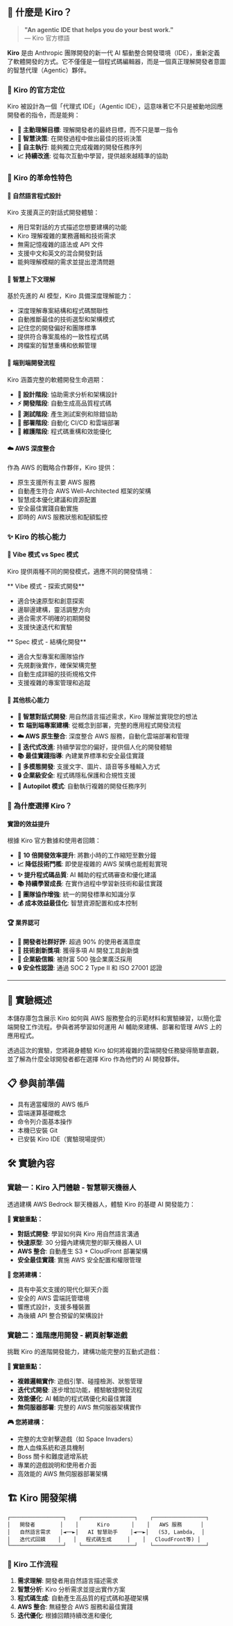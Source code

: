 ## 🤖 什麼是 Kiro？

> **"An agentic IDE that helps you do your best work."**  
> — Kiro 官方標語 

**Kiro** 是由 Anthropic 團隊開發的新一代 AI 驅動整合開發環境（IDE），重新定義了軟體開發的方式。它不僅僅是一個程式碼編輯器，而是一個真正理解開發者意圖的智慧代理（Agentic）夥伴。

### 🏢 **Kiro 的官方定位**

Kiro 被設計為一個「代理式 IDE」（Agentic IDE），這意味著它不只是被動地回應開發者的指令，而是能夠：

- **🎯 主動理解目標**: 理解開發者的最終目標，而不只是單一指令
- **🤔 智慧決策**: 在開發過程中做出最佳的技術決策
- **🔄 自主執行**: 能夠獨立完成複雜的開發任務序列
- **📈 持續改進**: 從每次互動中學習，提供越來越精準的協助

### 🌟 **Kiro 的革命性特色**

#### 💬 **自然語言程式設計**
Kiro 支援真正的對話式開發體驗：
- 用日常對話的方式描述您想要建構的功能
- Kiro 理解複雜的業務邏輯和技術需求
- 無需記憶複雜的語法或 API 文件
- 支援中文和英文的混合開發對話
- 能夠理解模糊的需求並提出澄清問題

#### 🧠 **智慧上下文理解**
基於先進的 AI 模型，Kiro 具備深度理解能力：
- 深度理解專案結構和程式碼關聯性
- 自動推斷最佳的技術選型和架構模式
- 記住您的開發偏好和團隊標準
- 提供符合專案風格的一致性程式碼
- 跨檔案的智慧重構和依賴管理

#### 🚀 **端到端開發流程**
Kiro 涵蓋完整的軟體開發生命週期：
- **🎨 設計階段**: 協助需求分析和架構設計
- **⚡ 開發階段**: 自動生成高品質程式碼
- **🧪 測試階段**: 產生測試案例和除錯協助
- **🚀 部署階段**: 自動化 CI/CD 和雲端部署
- **🔧 維護階段**: 程式碼重構和效能優化

#### ☁️ **AWS 深度整合**
作為 AWS 的戰略合作夥伴，Kiro 提供：
- 原生支援所有主要 AWS 服務
- 自動產生符合 AWS Well-Architected 框架的架構
- 智慧成本優化建議和資源配置
- 安全最佳實踐自動實施
- 即時的 AWS 服務狀態和配額監控

### ✨ **Kiro 的核心能力**

#### 🎯 **Vibe 模式 vs Spec 模式**
Kiro 提供兩種不同的開發模式，適應不同的開發情境：

** Vibe 模式 - 探索式開發**
- 適合快速原型和創意探索
- 邊聊邊建構，靈活調整方向
- 適合需求不明確的初期開發
- 支援快速迭代和實驗

** Spec 模式 - 結構化開發**
- 適合大型專案和團隊協作
- 先規劃後實作，確保架構完整
- 自動生成詳細的技術規格文件
- 支援複雜的專案管理和追蹤

#### 🚀 **其他核心能力**
- **🧠 智慧對話式開發**: 用自然語言描述需求，Kiro 理解並實現您的想法
- **🏗️ 端到端專案建構**: 從概念到部署，完整的應用程式開發流程
- **☁️ AWS 原生整合**: 深度整合 AWS 服務，自動化雲端部署和管理
- **🔄 迭代式改進**: 持續學習您的偏好，提供個人化的開發體驗
- **📚 最佳實踐指導**: 內建業界標準和安全最佳實踐
- **🎯 多模態開發**: 支援文字、圖片、語音等多種輸入方式
- **🔒 企業級安全**: 程式碼隱私保護和合規性支援
- **🤖 Autopilot 模式**: 自動執行複雜的開發任務序列

### 🎯 **為什麼選擇 Kiro？**

#### **實證的效益提升**
根據 Kiro 官方數據和使用者回饋：
- 🚀 **10 倍開發效率提升**: 將數小時的工作縮短至數分鐘
- **📈 降低技術門檻**: 即使是複雜的 AWS 架構也能輕鬆實現
- **✨ 提升程式碼品質**: AI 輔助的程式碼審查和優化建議
- **📚 持續學習成長**: 在實作過程中學習新技術和最佳實踐
- **🤝 團隊協作增強**: 統一的開發標準和知識分享
- **💰 成本效益最佳化**: 智慧資源配置和成本控制

#### 🏆 **業界認可**
- **🌟 開發者社群好評**: 超過 90% 的使用者滿意度
- **🏅 技術創新獎項**: 獲得多項 AI 開發工具創新獎
- **🤝 企業級信賴**: 被財富 500 強企業廣泛採用
- **🔒 安全性認證**: 通過 SOC 2 Type II 和 ISO 27001 認證

---

## 🚀 實驗概述

本儲存庫包含展示 Kiro 如何與 AWS 服務整合的示範材料和實驗練習，以簡化雲端開發工作流程。參與者將學習如何運用 AI 輔助來建構、部署和管理 AWS 上的應用程式。

透過這次的實驗，您將親身體驗 Kiro 如何將複雜的雲端開發任務變得簡單直觀，並了解為什麼全球開發者都在選擇 Kiro 作為他們的 AI 開發夥伴。

## 📋 參與前準備

- 具有適當權限的 AWS 帳戶
- 雲端運算基礎概念
- 命令列介面基本操作
- 本機已安裝 Git
- 已安裝 Kiro IDE（實驗現場提供）

## 🛠️ 實驗內容

### 實驗一：Kiro 入門體驗 - 智慧聊天機器人
透過建構 AWS Bedrock 聊天機器人，體驗 Kiro 的基礎 AI 開發能力：

**🎯 實驗重點：**
- **對話式開發**: 學習如何與 Kiro 用自然語言溝通
- **快速原型**: 30 分鐘內建構完整的聊天機器人 UI
- **AWS 整合**: 自動產生 S3 + CloudFront 部署架構
- **安全最佳實踐**: 實施 AWS 安全配置和權限管理

**🚀 您將建構：**
- 具有中英文支援的現代化聊天介面
- 安全的 AWS 雲端託管環境
- 響應式設計，支援多種裝置
- 為後續 API 整合預留的架構設計

### 實驗二：進階應用開發 - 網頁射擊遊戲
挑戰 Kiro 的進階開發能力，建構功能完整的互動式遊戲：

**🎯 實驗重點：**
- **複雜邏輯實作**: 遊戲引擎、碰撞檢測、狀態管理
- **迭代式開發**: 逐步增加功能，體驗敏捷開發流程
- **效能優化**: AI 輔助的程式碼優化和最佳實踐
- **無伺服器部署**: 完整的 AWS 無伺服器架構實作

**🎮 您將建構：**
- 完整的太空射擊遊戲（如 Space Invaders）
- 敵人血條系統和道具機制
- Boss 關卡和難度遞增系統
- 專業的遊戲說明和使用者介面
- 高效能的 AWS 無伺服器部署架構

## 🏗️ Kiro 開發架構

```
┌─────────────────┐    ┌─────────────────┐    ┌─────────────────┐
│   開發者        │    │      Kiro       │    │   AWS 服務      │
│   自然語言需求   │◄──►│   AI 智慧助手    │◄──►│   (S3, Lambda,  │
│   迭代式回饋    │    │   程式碼生成     │    │   CloudFront等) │
└─────────────────┘    └─────────────────┘    └─────────────────┘
```

### 🔄 **Kiro 工作流程**
1. **需求理解**: 開發者用自然語言描述需求
2. **智慧分析**: Kiro 分析需求並提出實作方案
3. **程式碼生成**: 自動產生高品質的程式碼和基礎架構
4. **AWS 整合**: 無縫整合 AWS 服務和最佳實踐
5. **迭代優化**: 根據回饋持續改進和優化



